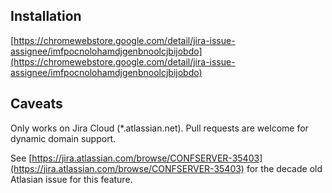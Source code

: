 ## Installation
[https://chromewebstore.google.com/detail/jira-issue-assignee/imfpocnolohamdjgenbnoolcjbijobdo](https://chromewebstore.google.com/detail/jira-issue-assignee/imfpocnolohamdjgenbnoolcjbijobdo)

## Caveats
Only works on Jira Cloud (*.atlassian.net). Pull requests are welcome for dynamic domain support.

See [https://jira.atlassian.com/browse/CONFSERVER-35403](https://jira.atlassian.com/browse/CONFSERVER-35403) for the decade old Atlasian issue for this feature.

